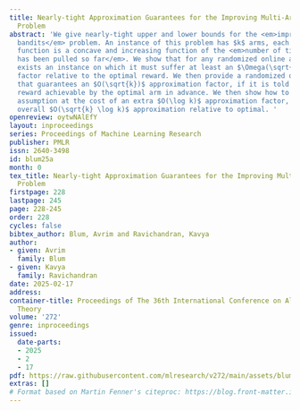 ```yaml
---
title: Nearly-tight Approximation Guarantees for the Improving Multi-Armed Bandits
  Problem
abstract: 'We give nearly-tight upper and lower bounds for the <em>improving multi-armed
  bandits</em> problem. An instance of this problem has $k$ arms, each of whose reward
  function is a concave and increasing function of the <em>number of times that arm
  has been pulled so far</em>. We show that for any randomized online algorithm, there
  exists an instance on which it must suffer at least an $\Omega(\sqrt{k})$ approximation
  factor relative to the optimal reward. We then provide a randomized online algorithm
  that guarantees an $O(\sqrt{k})$ approximation factor, if it is told the maximum
  reward achievable by the optimal arm in advance. We then show how to remove this
  assumption at the cost of an extra $O(\log k)$ approximation factor, achieving an
  overall $O(\sqrt{k} \log k)$ approximation relative to optimal. '
openreview: oytwNAlEfY
layout: inproceedings
series: Proceedings of Machine Learning Research
publisher: PMLR
issn: 2640-3498
id: blum25a
month: 0
tex_title: Nearly-tight Approximation Guarantees for the Improving Multi-Armed Bandits
  Problem
firstpage: 228
lastpage: 245
page: 228-245
order: 228
cycles: false
bibtex_author: Blum, Avrim and Ravichandran, Kavya
author:
- given: Avrim
  family: Blum
- given: Kavya
  family: Ravichandran
date: 2025-02-17
address:
container-title: Proceedings of The 36th International Conference on Algorithmic Learning
  Theory
volume: '272'
genre: inproceedings
issued:
  date-parts:
  - 2025
  - 2
  - 17
pdf: https://raw.githubusercontent.com/mlresearch/v272/main/assets/blum25a/blum25a.pdf
extras: []
# Format based on Martin Fenner's citeproc: https://blog.front-matter.io/posts/citeproc-yaml-for-bibliographies/
---
```

